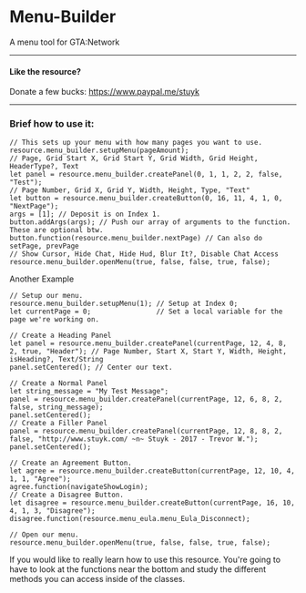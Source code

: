 # Menu-Builder
A menu tool for GTA:Network

---

#### Like the resource?

Donate a few bucks: https://www.paypal.me/stuyk

---

### Brief how to use it:

```
// This sets up your menu with how many pages you want to use.
resource.menu_builder.setupMenu(pageAmount);
// Page, Grid Start X, Grid Start Y, Grid Width, Grid Height, HeaderType?, Text
let panel = resource.menu_builder.createPanel(0, 1, 1, 2, 2, false, "Test");
// Page Number, Grid X, Grid Y, Width, Height, Type, "Text"
let button = resource.menu_builder.createButton(0, 16, 11, 4, 1, 0, "NextPage"); 
args = [1]; // Deposit is on Index 1.
button.addArgs(args); // Push our array of arguments to the function. These are optional btw.
button.function(resource.menu_builder.nextPage) // Can also do setPage, prevPage
// Show Cursor, Hide Chat, Hide Hud, Blur It?, Disable Chat Access
resource.menu_builder.openMenu(true, false, false, true, false);
```

Another Example

```
// Setup our menu.
resource.menu_builder.setupMenu(1); // Setup at Index 0;
let currentPage = 0;                // Set a local variable for the page we're working on.

// Create a Heading Panel
let panel = resource.menu_builder.createPanel(currentPage, 12, 4, 8, 2, true, "Header"); // Page Number, Start X, Start Y, Width, Height, isHeading?, Text/String
panel.setCentered(); // Center our text.

// Create a Normal Panel
let string_message = "My Test Message";
panel = resource.menu_builder.createPanel(currentPage, 12, 6, 8, 2, false, string_message);
panel.setCentered();
// Create a Filler Panel
panel = resource.menu_builder.createPanel(currentPage, 12, 8, 8, 2, false, "http://www.stuyk.com/ ~n~ Stuyk - 2017 - Trevor W.");
panel.setCentered();

// Create an Agreement Button.
let agree = resource.menu_builder.createButton(currentPage, 12, 10, 4, 1, 1, "Agree");
agree.function(navigateShowLogin);
// Create a Disagree Button.
let disagree = resource.menu_builder.createButton(currentPage, 16, 10, 4, 1, 3, "Disagree");
disagree.function(resource.menu_eula.menu_Eula_Disconnect);

// Open our menu.
resource.menu_builder.openMenu(true, false, false, true, false);
```

If you would like to really learn how to use this resource. You're going to have to look at the functions near the bottom and study the different methods you can access inside of the classes.
